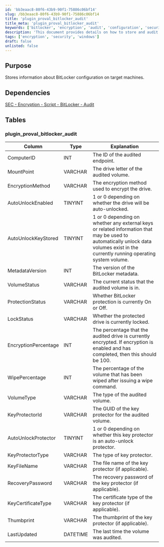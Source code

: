 ```yaml
---
id: 'bb3eaac8-80f6-43b9-90f1-75886c06bf14'
slug: /bb3eaac8-80f6-43b9-90f1-75886c06bf14
title: 'plugin_proval_bitlocker_audit'
title_meta: 'plugin_proval_bitlocker_audit'
keywords: ['bitlocker', 'encryption', 'audit', 'configuration', 'security']
description: 'This document provides details on how to store and audit BitLocker configuration information on target machines, including the various parameters and statuses related to BitLocker encryption.'
tags: ['encryption', 'security', 'windows']
draft: false
unlisted: false
---
```


## Purpose

Stores information about BitLocker configuration on target machines.

## Dependencies

[SEC - Encryption - Script - BitLocker - Audit](/docs/d7d933e3-9668-4de9-9f44-7452198ab85a)

## Tables

### plugin_proval_bitlocker_audit

| Column                     | Type      | Explanation                                                                                                                     |
|---------------------------|-----------|-------------------------------------------------------------------------------------------------------------------------------|
| ComputerID                | INT       | The ID of the audited endpoint.                                                                                               |
| MountPoint                | VARCHAR   | The drive letter of the audited volume.                                                                                       |
| EncryptionMethod          | VARCHAR   | The encryption method used to encrypt the drive.                                                                              |
| AutoUnlockEnabled         | TINYINT   | 1 or 0 depending on whether the drive will be auto-unlocked.                                                                  |
| AutoUnlockKeyStored       | TINYINT   | 1 or 0 depending on whether any external keys or related information that may be used to automatically unlock data volumes exist in the currently running operating system volume. |
| MetadataVersion           | INT       | The version of the BitLocker metadata.                                                                                        |
| VolumeStatus              | VARCHAR   | The current status that the audited volume is in.                                                                            |
| ProtectionStatus          | VARCHAR   | Whether BitLocker protection is currently On or Off.                                                                         |
| LockStatus                | VARCHAR   | Whether the protected drive is currently locked.                                                                              |
| EncryptionPercentage      | INT       | The percentage that the audited drive is currently encrypted. If encryption is enabled and has completed, then this should be 100. |
| WipePercentage            | INT       | The percentage of the volume that has been wiped after issuing a wipe command.                                               |
| VolumeType                | VARCHAR   | The type of the audited volume.                                                                                               |
| KeyProtectorId            | VARCHAR   | The GUID of the key protector for the audited volume.                                                                         |
| AutoUnlockProtector       | TINYINT   | 1 or 0 depending on whether this key protector is an auto-unlock protector.                                                  |
| KeyProtectorType          | VARCHAR   | The type of key protector.                                                                                                    |
| KeyFileName               | VARCHAR   | The file name of the key protector (if applicable).                                                                          |
| RecoveryPassword          | VARCHAR   | The recovery password of the key protector (if applicable).                                                                   |
| KeyCertificateType        | VARCHAR   | The certificate type of the key protector (if applicable).                                                                    |
| Thumbprint                | VARCHAR   | The thumbprint of the key protector (if applicable).                                                                         |
| LastUpdated               | DATETIME  | The last time the volume was audited.                                                                                         |


